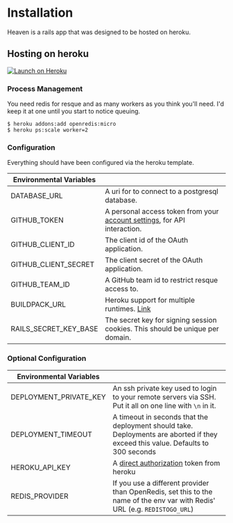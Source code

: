 # Installation

Heaven is a rails app that was designed to be hosted on heroku.

## Hosting on heroku

[![Launch on Heroku](https://www.herokucdn.com/deploy/button.png)](https://www.heroku.com/deploy/?template=https://github.com/atmos/heaven)

### Process Management

You need redis for resque and as many workers as you think you'll need. I'd keep it at one until you start to notice queuing.

    $ heroku addons:add openredis:micro
    $ heroku ps:scale worker=2

### Configuration

Everything should have been configured via the heroku template.

| Environmental Variables |                                                 |
|-------------------------|-------------------------------------------------|
| DATABASE_URL            | A uri for to connect to a postgresql database.  |
| GITHUB_TOKEN            | A personal access token from your [account settings][16], for API interaction.    |
| GITHUB_CLIENT_ID        | The client id of the OAuth application.         |
| GITHUB_CLIENT_SECRET    | The client secret of the OAuth application.     |
| GITHUB_TEAM_ID          | A GitHub team id to restrict resque access to.  |
| BUILDPACK_URL           | Heroku support for multiple runtimes. [Link][20] |
| RAILS_SECRET_KEY_BASE   | The secret key for signing session cookies. This should be unique per domain.               |

### Optional Configuration

| Environmental Variables |                                                 |
|-------------------------|-------------------------------------------------|
| DEPLOYMENT_PRIVATE_KEY  | An ssh private key used to login to your remote servers via SSH. Put it all on one line with    `\n` in it.|
| DEPLOYMENT_TIMEOUT      | A timeout in seconds that the deployment should take. Deployments are aborted if they exceed   this value. Defaults to 300 seconds |
| HEROKU_API_KEY          | A [direct authorization][17] token from heroku  |
| REDIS_PROVIDER          | If you use a different provider than OpenRedis, set this to the name of the env var with Redis' URL (e.g. `REDISTOGO_URL`) |

[1]: http://developer.github.com/v3/repos/deployments/
[2]: https://github.com/blog/1778-webhooks-level-up
[3]: https://github.com/resque/resque
[4]: https://gist.github.com/
[5]: https://developer.github.com/v3/repos/deployments/#create-a-deployment
[6]: https://developer.github.com/v3/repos/deployments/#create-a-deployment-status
[7]: https://campfirenow.com/
[8]: https://www.hipchat.com/
[9]: https://slack.com/
[10]: http://www.fabfile.org/
[11]: http://www.getchef.com/
[12]: http://puppetlabs.com/
[13]: https://devcenter.heroku.com/articles/build-and-release-using-the-api
[14]: https://developer.github.com/v3/repos/contents/#get-archive-link
[15]: http://capistranorb.com/
[16]: https://github.com/settings/applications
[17]: https://devcenter.heroku.com/articles/oauth#direct-authorization
[18]: https://www.phusionpassenger.com/
[19]: https://devcenter.heroku.com/articles/releases
[20]: https://github.com/ddollar/heroku-buildpack-multi

